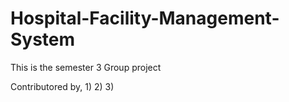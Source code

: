 # Hospital-Facility-Management-System

This is the semester 3 Group project

Contributored by,
1)
2)
3)
